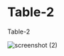 # Table-2
Table-2



![screenshot (2)](https://github.com/hailyehzombie/Table-2/assets/116345254/ed5a632d-4ffd-4151-a9bf-1207534e6f57)
